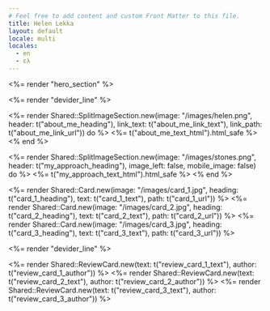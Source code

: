```yaml
---
# Feel free to add content and custom Front Matter to this file.
title: Helen Lekka
layout: default
locale: multi
locales:
  - en
  - ελ
---
```


<div class="space-y-16 mb-16">
  <%= render "hero_section" %>

  <%= render "devider_line" %>

  <%= render Shared::SplitImageSection.new(image: "/images/helen.png", header: t("about_me_heading"), link_text: t("about_me_link_text"), link_path: t("about_me_link_url")) do %>
    <%= t("about_me_text_html").html_safe %>
  <% end %>

  <%= render Shared::SplitImageSection.new(image: "/images/stones.png", header: t("my_approach_heading"), image_left: false, mobile_image: false) do %>
    <%= t("my_approach_text_html").html_safe %>
  <% end %>

  <div class="grid grid-cols-1 gap-x-8 gap-y-8 sm:grid-cols-1 sm:gap-y-10 lg:grid-cols-3">
    <%= render Shared::Card.new(image: "/images/card_1.jpg", heading: t("card_1_heading"), text: t("card_1_text"), path: t("card_1_url")) %>
    <%= render Shared::Card.new(image: "/images/card_2.jpg", heading: t("card_2_heading"), text: t("card_2_text"), path: t("card_2_url")) %>
    <%= render Shared::Card.new(image: "/images/card_3.jpg", heading: t("card_3_heading"), text: t("card_3_text"), path: t("card_3_url")) %>
  </div>

  <%= render "devider_line" %>

  <div class="grid grid-cols-1 gap-x-8 gap-y-8 sm:grid-cols-1 sm:gap-y-10 lg:grid-cols-3">
      <%= render Shared::ReviewCard.new(text: t("review_card_1_text"), author: t("review_card_1_author")) %>
      <%= render Shared::ReviewCard.new(text: t("review_card_2_text"), author: t("review_card_2_author")) %>
      <%= render Shared::ReviewCard.new(text: t("review_card_3_text"), author: t("review_card_3_author")) %>
  </div>
</div>



